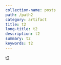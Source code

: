 ```yaml
---
collection-name: posts
path: /path2
category: artifact
title: t2
long-title: t2
description: t2
summary: t2
keywords: t2
---
```

t2
